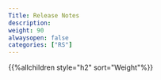 ```yaml
---
Title: Release Notes
description: 
weight: 90
alwaysopen: false
categories: ["RS"]
---
```

{{%allchildren style="h2" sort="Weight"%}}  
